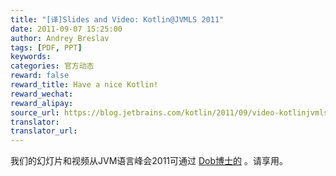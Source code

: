 ```yaml
---
title: "[译]Slides and Video: Kotlin@JVMLS 2011"
date: 2011-09-07 15:25:00
author: Andrey Breslav
tags: [PDF, PPT]
keywords:
categories: 官方动态
reward: false
reward_title: Have a nice Kotlin!
reward_wechat:
reward_alipay:
source_url: https://blog.jetbrains.com/kotlin/2011/09/video-kotlinjvmls-2011/
translator:
translator_url:
---
```


我们的幻灯片和视频从JVM语言峰会2011可通过 [Dob博士的](http://drdobbs.com/java/231500204) 。请享用。
